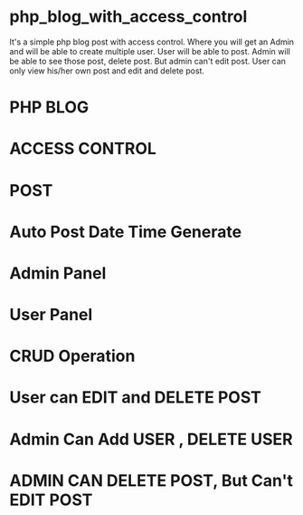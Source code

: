 # php_blog_with_access_control
It's a simple php blog post with access control. Where you will get an Admin and will be able to create multiple user. User will be able to post. Admin will be able to see those post, delete post. But admin can't edit post. User can only view his/her own post and edit and delete post.

# PHP BLOG
# ACCESS CONTROL
# POST
# Auto Post Date Time Generate
# Admin Panel
# User Panel
# CRUD Operation
# User can EDIT and DELETE POST
# Admin Can Add USER , DELETE USER
# ADMIN CAN DELETE POST, But Can't EDIT POST

